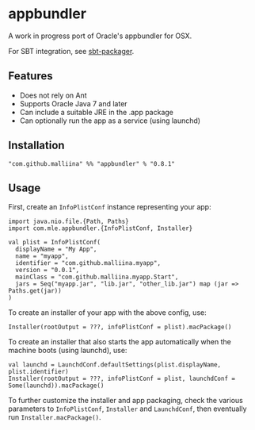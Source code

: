 # appbundler #

A work in progress port of Oracle's appbundler for OSX.

For SBT integration, see [sbt-packager](https://github.com/malliina/sbt-packager).

## Features ##

- Does not rely on Ant
- Supports Oracle Java 7 and later
- Can include a suitable JRE in the .app package
- Can optionally run the app as a service (using launchd)

## Installation ##

```
"com.github.malliina" %% "appbundler" % "0.8.1"
```

## Usage ##

First, create an `InfoPlistConf` instance representing your app:

```
import java.nio.file.{Path, Paths}
import com.mle.appbundler.{InfoPlistConf, Installer}

val plist = InfoPlistConf(
  displayName = "My App",
  name = "myapp",
  identifier = "com.github.malliina.myapp",
  version = "0.0.1",
  mainClass = "com.github.malliina.myapp.Start",
  jars = Seq("myapp.jar", "lib.jar", "other_lib.jar") map (jar => Paths.get(jar))
)
```

To create an installer of your app with the above config, use:

```
Installer(rootOutput = ???, infoPlistConf = plist).macPackage()
```

To create an installer that also starts the app automatically when the machine boots (using launchd), use:

```
val launchd = LaunchdConf.defaultSettings(plist.displayName, plist.identifier)
Installer(rootOutput = ???, infoPlistConf = plist, launchdConf = Some(launchd)).macPackage()
```

To further customize the installer and app packaging, check the various parameters to `InfoPlistConf`, `Installer`
and `LaunchdConf`, then eventually run `Installer.macPackage()`.